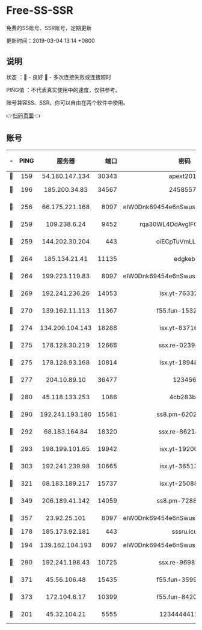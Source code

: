 # Free-SS-SSR

免费的SS账号、SSR账号，定期更新

更新时间：2019-03-04 13:14 +0800

## 说明

状态     ：🙂 - 良好 🙁 - 多次连接失败或连接超时

PING值   ：不代表真实使用中的速度，仅供参考。

账号兼容SS、SSR，你可以自由在两个软件中使用。

👉[扫码页面](https://liesauer.github.io/free-ss-ssr.github.io/)👈

## 账号

|-|PING|服务器|端口|密码|加密方式|区域|
|:----:|:----:|:-----:|-----:|:----:|:----:|:----:|
|🙂|159|54.180.147.134|30343|apext2019|chacha20|KR|
|🙂|196|185.200.34.83|34567|24585575|aes-256-cfb|US|
|🙂|256|66.175.221.168|8097|eIW0Dnk69454e6nSwuspv9DmS201tQ0D|aes-256-cfb|US|
|🙂|259|109.238.6.24|9452|rqa30WL4DdAvgIFG6Fs3znzTa|aes-256-cfb|FR|
|🙂|259|144.202.30.204|443|oiECpTuVmLLxk4Ts|aes-256-cfb|US|
|🙂|264|185.134.21.41|11135|edgkeb|aes-256-cfb|GB|
|🙂|264|199.223.119.83|8097|eIW0Dnk69454e6nSwuspv9DmS201tQ0D|aes-256-cfb|US|
|🙂|269|192.241.236.26|14053|isx.yt-76332311|aes-256-cfb|US|
|🙂|270|139.162.11.113|11367|f55.fun-15323985|aes-256-cfb|SG|
|🙂|274|134.209.104.143|18288|isx.yt-83716463|aes-256-cfb|SG|
|🙂|275|178.128.30.219|12666|ssx.re-02394063|aes-256-cfb|SG|
|🙂|275|178.128.93.168|10814|isx.yt-18948442|aes-256-cfb|SG|
|🙂|277|204.10.89.10|36477|123456|aes-256-cfb|US|
|🙂|280|45.118.133.253|1086|4cb283b8|aes-256-cfb|SG|
|🙂|290|192.241.193.180|15581|ss8.pm-62020197|aes-256-cfb|US|
|🙂|292|68.183.164.84|18320|ssx.re-86218823|aes-256-cfb|US|
|🙂|293|198.199.101.65|19942|isx.yt-19200685|aes-256-cfb|US|
|🙂|303|192.241.239.98|10665|isx.yt-36513640|aes-256-cfb|US|
|🙂|321|68.183.189.217|15737|isx.yt-25088836|aes-256-cfb|SG|
|🙂|349|206.189.41.142|14059|ss8.pm-72883299|aes-256-cfb|SG|
|🙂|357|23.92.25.101|8097|eIW0Dnk69454e6nSwuspv9DmS201tQ0D|aes-256-cfb|US|
|🙂|178|185.173.92.181|443|sssru.icu|rc4-md5|RU|
|🙂|194|139.162.104.193|8097|eIW0Dnk69454e6nSwuspv9DmS201tQ0D|aes-256-cfb|JP|
|🙂|290|192.241.198.43|10725|ssx.re-96987709|aes-256-cfb|US|
|🙂|371|45.56.106.48|15435|f55.fun-35993296|aes-256-cfb|US|
|🙂|373|172.104.6.17|10399|f55.fun-84200112|aes-256-cfb|US|
|🙁|201|45.32.104.21|5555|1234444411111|aes-256-cfb|SG|
